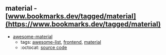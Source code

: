 material - [www.bookmarks.dev/tagged/material](https://www.bookmarks.dev/tagged/material)
---
* [awesome-material](https://github.com/sachin1092/awesome-material#readme)
    * tags: [awesome-list](../tagged/awesome-list.md), [frontend](../tagged/frontend.md), [material](../tagged/material.md)
    * :octocat: [source code](https://github.com/sachin1092/awesome-material#readme)
